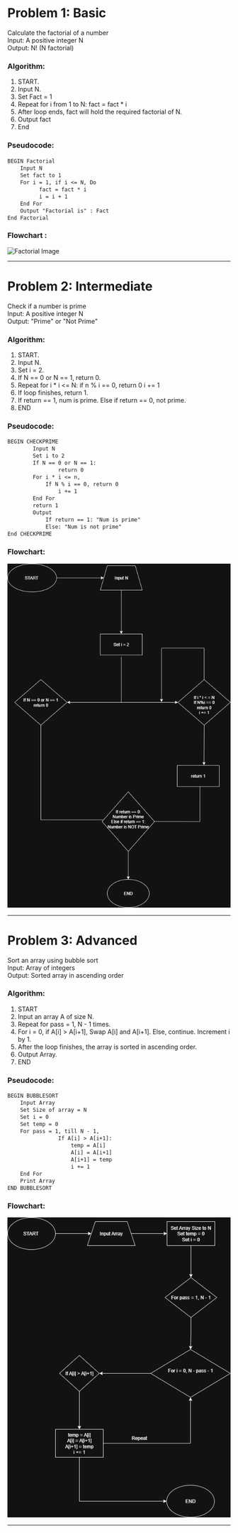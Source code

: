 # Problem 1: Basic
Calculate the factorial of a number  
Input: A positive integer N   
Output: N! (N factorial)

### Algorithm:
1. START.
2. Input N.
3. Set Fact = 1
4. Repeat for i from 1 to N:
    fact = fact * i
5. After loop ends, fact will hold the required factorial of N.
6. Output fact
7. End

### Pseudocode:

    BEGIN Factorial
        Input N
        Set fact to 1
        For i = 1, if i <= N, Do 
              fact = fact * i
              i = i + 1
        End For
        Output "Factorial is" : Fact
    End Factorial

### Flowchart :
![Factorial Image](../Images/factorialfinal.png)

---

# Problem 2: Intermediate
Check if a number is prime   
Input: A positive integer N   
Output: "Prime" or "Not Prime"

### Algorithm:
1. START.
2. Input N.
3. Set i = 2.
4. If N == 0 or N == 1, return 0.
5. Repeat for i * i <= N:
        if n % i == 0, return 0
        i += 1
6. If loop finishes, return 1.
7. If return == 1, num is prime. Else if return == 0, not prime.
8. END

### Pseudocode: 
    BEGIN CHECKPRIME
            Input N
            Set i to 2
            If N == 0 or N == 1:
                    return 0
            For i * i <= n,
                If N % i == 0, return 0
                    i += 1
            End For
            return 1
            Output 
                If return == 1: "Num is prime"
                Else: "Num is not prime"
    End CHECKPRIME

### Flowchart: 
![Prime Image](Images/checkprime.png)

---
    
# Problem 3: Advanced
Sort an array using bubble sort   
Input: Array of integers   
Output: Sorted array in ascending order

### Algorithm: 
1. START
2. Input an array A of size N.
3. Repeat for pass = 1, N - 1 times.
4. For i = 0, if A[i] > A[i+1], Swap A[i] and A[i+1]. Else, continue. Increment i by 1.
5. After the loop finishes, the array is sorted in ascending order.
6. Output Array.
7. END

### Pseudocode:
    BEGIN BUBBLESORT
        Input Array
        Set Size of array = N
        Set i = 0
        Set temp = 0
        For pass = 1, till N - 1, 
                    If A[i] > A[i+1]:
                        temp = A[i]
                        A[i] = A[i+1]
                        A[i+1] = temp
                        i += 1
        End For
        Print Array
    END BUBBLESORT

### Flowchart: 
![Bubble Sorting](Untitled%20Diagram.drawio.png)

---
